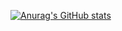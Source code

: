[![Anurag's GitHub stats](https://github-readme-stats.vercel.app/api?username=jamwardy)](https://github.com/anuraghazra/github-readme-stats)
